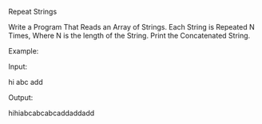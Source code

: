 Repeat Strings

Write a Program That Reads an Array of Strings. Each String is Repeated N Times, Where N is the length of the String. Print the Concatenated String.



Example:


Input:


hi abc add
 





Output:

hihiabcabcabcaddaddadd